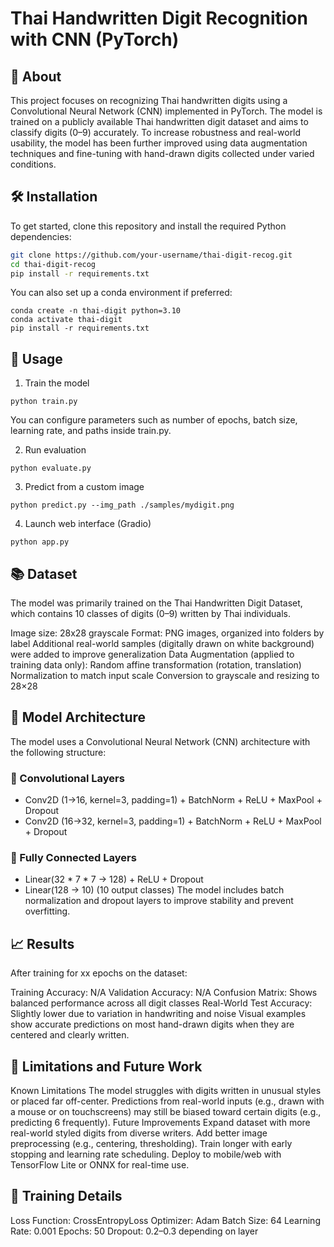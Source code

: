 # Thai Handwritten Digit Recognition with CNN (PyTorch)

## 📌 About

This project focuses on recognizing Thai handwritten digits using a Convolutional Neural Network (CNN) implemented in PyTorch. The model is trained on a publicly available Thai handwritten digit dataset and aims to classify digits (0–9) accurately. To increase robustness and real-world usability, the model has been further improved using data augmentation techniques and fine-tuning with hand-drawn digits collected under varied conditions.

## 🛠 Installation

To get started, clone this repository and install the required Python dependencies:

```bash
git clone https://github.com/your-username/thai-digit-recog.git
cd thai-digit-recog
pip install -r requirements.txt
```
You can also set up a conda environment if preferred:
```
conda create -n thai-digit python=3.10
conda activate thai-digit
pip install -r requirements.txt
```

## 🚀 Usage

1. Train the model
```
python train.py
```
You can configure parameters such as number of epochs, batch size, learning rate, and paths inside train.py.

2. Run evaluation
```
python evaluate.py
```
3. Predict from a custom image
```
python predict.py --img_path ./samples/mydigit.png
```

4. Launch web interface (Gradio)
```
python app.py
```

## 📚 Dataset

The model was primarily trained on the Thai Handwritten Digit Dataset, which contains 10 classes of digits (0–9) written by Thai individuals.

Image size: 28x28 grayscale
Format: PNG images, organized into folders by label
Additional real-world samples (digitally drawn on white background) were added to improve generalization
Data Augmentation (applied to training data only):
Random affine transformation (rotation, translation)
Normalization to match input scale
Conversion to grayscale and resizing to 28×28

## 🧠 Model Architecture

The model uses a Convolutional Neural Network (CNN) architecture with the following structure:

### 🔧 Convolutional Layers
- Conv2D (1→16, kernel=3, padding=1) + BatchNorm + ReLU + MaxPool + Dropout
- Conv2D (16→32, kernel=3, padding=1) + BatchNorm + ReLU + MaxPool + Dropout
### 🔗 Fully Connected Layers
- Linear(32 * 7 * 7 → 128) + ReLU + Dropout
- Linear(128 → 10) (10 output classes)
The model includes batch normalization and dropout layers to improve stability and prevent overfitting.

## 📈 Results

After training for xx epochs on the dataset:

Training Accuracy: N/A
Validation Accuracy: N/A
Confusion Matrix: Shows balanced performance across all digit classes
Real-World Test Accuracy: Slightly lower due to variation in handwriting and noise
Visual examples show accurate predictions on most hand-drawn digits when they are centered and clearly written.

## 🧪 Limitations and Future Work

Known Limitations
The model struggles with digits written in unusual styles or placed far off-center.
Predictions from real-world inputs (e.g., drawn with a mouse or on touchscreens) may still be biased toward certain digits (e.g., predicting 6 frequently).
Future Improvements
Expand dataset with more real-world styled digits from diverse writers.
Add better image preprocessing (e.g., centering, thresholding).
Train longer with early stopping and learning rate scheduling.
Deploy to mobile/web with TensorFlow Lite or ONNX for real-time use.

## 🧠 Training Details

Loss Function: CrossEntropyLoss
Optimizer: Adam
Batch Size: 64
Learning Rate: 0.001
Epochs: 50
Dropout: 0.2–0.3 depending on layer
